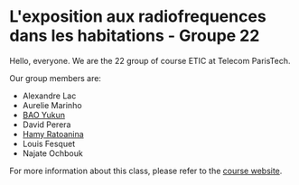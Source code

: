 # L'exposition aux radiofrequences dans les habitations - Groupe 22

Hello, everyone. We are the 22 group of course ETIC at Telecom ParisTech.

Our group members are:

- Alexandre Lac
- Aurelie Marinho
- [BAO Yukun](https://github.com/baoyukun)
- David Perera
- [Hamy Ratoanina](https://github.com/hratoanina)
- Louis Fesquet
- Najate Ochbouk

For more information about this class, please refer to the [course website](https://controverses.telecom-paristech.fr).
